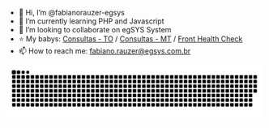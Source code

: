 

- :wave: Hi, I’m @fabianorauzer-egsys
- 🌱 I’m currently learning PHP and Javascript
- :revolving_hearts: I’m looking to collaborate on egSYS System
- :star: My babys: [Consultas - TO](https://github.com/egsys-dev/syspm-webservice-consultas-to) / [Consultas - MT](https://github.com/egsys-dev/syspm-webservice-consultas-mt) / [Front Health Check](https://github.com/egsys-dev/health-check-vue-js)
- 📫 How to reach me: fabiano.rauzer@egsys.com.br


</div>
 
  ![Snake animation](https://github.com/fabianorauzer-egsys/fabianorauzer-egsys/blob/output/github-contribution-grid-snake.svg)
 
</div>
 
